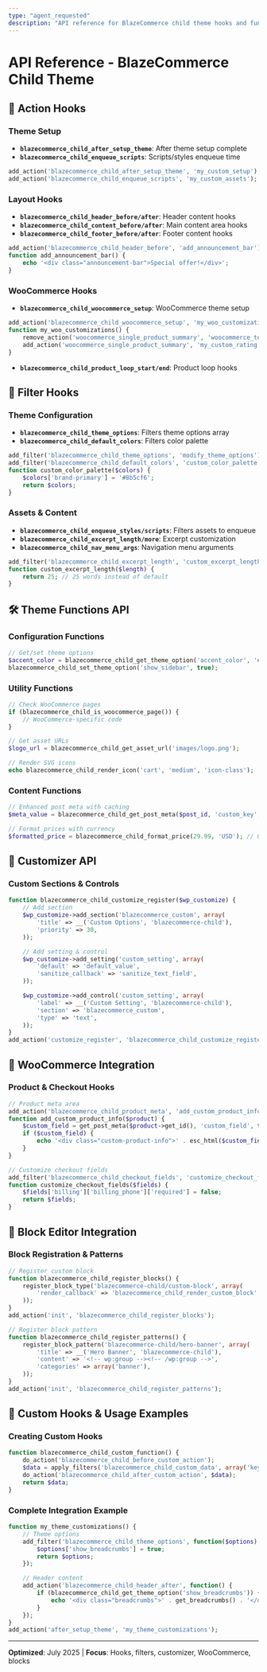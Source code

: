 ```yaml
---
type: "agent_requested"
description: "API reference for BlazeCommerce child theme hooks and functions"
---
```


# API Reference - BlazeCommerce Child Theme

## 🔗 Action Hooks

### Theme Setup
- **`blazecommerce_child_after_setup_theme`**: After theme setup complete
- **`blazecommerce_child_enqueue_scripts`**: Scripts/styles enqueue time

```php
add_action('blazecommerce_child_after_setup_theme', 'my_custom_setup');
add_action('blazecommerce_child_enqueue_scripts', 'my_custom_assets');
```

### Layout Hooks
- **`blazecommerce_child_header_before/after`**: Header content hooks
- **`blazecommerce_child_content_before/after`**: Main content area hooks
- **`blazecommerce_child_footer_before/after`**: Footer content hooks

```php
add_action('blazecommerce_child_header_before', 'add_announcement_bar');
function add_announcement_bar() {
    echo '<div class="announcement-bar">Special offer!</div>';
}
```

### WooCommerce Hooks
- **`blazecommerce_child_woocommerce_setup`**: WooCommerce theme setup

```php
add_action('blazecommerce_child_woocommerce_setup', 'my_woo_customizations');
function my_woo_customizations() {
    remove_action('woocommerce_single_product_summary', 'woocommerce_template_single_rating', 10);
    add_action('woocommerce_single_product_summary', 'my_custom_rating', 10);
}
```

- **`blazecommerce_child_product_loop_start/end`**: Product loop hooks

## 🔧 Filter Hooks

### Theme Configuration
- **`blazecommerce_child_theme_options`**: Filters theme options array
- **`blazecommerce_child_default_colors`**: Filters color palette

```php
add_filter('blazecommerce_child_theme_options', 'modify_theme_options');
add_filter('blazecommerce_child_default_colors', 'custom_color_palette');
function custom_color_palette($colors) {
    $colors['brand-primary'] = '#8b5cf6';
    return $colors;
}
```

### Assets & Content
- **`blazecommerce_child_enqueue_styles/scripts`**: Filters assets to enqueue
- **`blazecommerce_child_excerpt_length/more`**: Excerpt customization
- **`blazecommerce_child_nav_menu_args`**: Navigation menu arguments

```php
add_filter('blazecommerce_child_excerpt_length', 'custom_excerpt_length');
function custom_excerpt_length($length) {
    return 25; // 25 words instead of default
}
```

## 🛠️ Theme Functions API

### Configuration Functions
```php
// Get/set theme options
$accent_color = blazecommerce_child_get_theme_option('accent_color', '#007cba');
blazecommerce_child_set_theme_option('show_sidebar', true);
```

### Utility Functions
```php
// Check WooCommerce pages
if (blazecommerce_child_is_woocommerce_page()) {
    // WooCommerce-specific code
}

// Get asset URLs
$logo_url = blazecommerce_child_get_asset_url('images/logo.png');

// Render SVG icons
echo blazecommerce_child_render_icon('cart', 'medium', 'icon-class');
```

### Content Functions
```php
// Enhanced post meta with caching
$meta_value = blazecommerce_child_get_post_meta($post_id, 'custom_key', true);

// Format prices with currency
$formatted_price = blazecommerce_child_format_price(29.99, 'USD'); // Output: $29.99
```

## 🎨 Customizer API

### Custom Sections & Controls
```php
function blazecommerce_child_customize_register($wp_customize) {
    // Add section
    $wp_customize->add_section('blazecommerce_custom', array(
        'title' => __('Custom Options', 'blazecommerce-child'),
        'priority' => 30,
    ));

    // Add setting & control
    $wp_customize->add_setting('custom_setting', array(
        'default' => 'default_value',
        'sanitize_callback' => 'sanitize_text_field',
    ));

    $wp_customize->add_control('custom_setting', array(
        'label' => __('Custom Setting', 'blazecommerce-child'),
        'section' => 'blazecommerce_custom',
        'type' => 'text',
    ));
}
add_action('customize_register', 'blazecommerce_child_customize_register');
```

## 🛒 WooCommerce Integration

### Product & Checkout Hooks
```php
// Product meta area
add_action('blazecommerce_child_product_meta', 'add_custom_product_info');
function add_custom_product_info($product) {
    $custom_field = get_post_meta($product->get_id(), 'custom_field', true);
    if ($custom_field) {
        echo '<div class="custom-product-info">' . esc_html($custom_field) . '</div>';
    }
}

// Customize checkout fields
add_filter('blazecommerce_child_checkout_fields', 'customize_checkout_fields');
function customize_checkout_fields($fields) {
    $fields['billing']['billing_phone']['required'] = false;
    return $fields;
}
```

## 📝 Block Editor Integration

### Block Registration & Patterns
```php
// Register custom block
function blazecommerce_child_register_blocks() {
    register_block_type('blazecommerce-child/custom-block', array(
        'render_callback' => 'blazecommerce_child_render_custom_block',
    ));
}
add_action('init', 'blazecommerce_child_register_blocks');

// Register block pattern
function blazecommerce_child_register_patterns() {
    register_block_pattern('blazecommerce-child/hero-banner', array(
        'title' => __('Hero Banner', 'blazecommerce-child'),
        'content' => '<!-- wp:group --><!-- /wp:group -->',
        'categories' => array('banner'),
    ));
}
add_action('init', 'blazecommerce_child_register_patterns');
```

## 🔗 Custom Hooks & Usage Examples

### Creating Custom Hooks
```php
function blazecommerce_child_custom_function() {
    do_action('blazecommerce_child_before_custom_action');
    $data = apply_filters('blazecommerce_child_custom_data', array('key' => 'value'));
    do_action('blazecommerce_child_after_custom_action', $data);
    return $data;
}
```

### Complete Integration Example
```php
function my_theme_customizations() {
    // Theme options
    add_filter('blazecommerce_child_theme_options', function($options) {
        $options['show_breadcrumbs'] = true;
        return $options;
    });

    // Header content
    add_action('blazecommerce_child_header_after', function() {
        if (blazecommerce_child_get_theme_option('show_breadcrumbs')) {
            echo '<div class="breadcrumbs">' . get_breadcrumbs() . '</div>';
        }
    });
}
add_action('after_setup_theme', 'my_theme_customizations');
```

---
**Optimized**: July 2025 | **Focus**: Hooks, filters, customizer, WooCommerce, blocks
